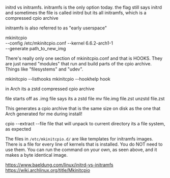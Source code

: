 initrd vs initramfs. initramfs is the only option today. the flag still says initrd and sometimes the file is called initrd but its all initramfs, which is a compressed cpio archive

initramfs is also referred to as "early userspace"

mkinitcpio \
--config /etc/mkinitcpio.conf
--kernel 6.6.2-arch1-1 \
--generate path_to_new_img

There's really only one section of mkinitcpio.conf and that is HOOKS. They are just named "modules" that run and build parts of the cpio archive. Things like "filesystems" and "udev".

mkinitcpio --listhooks
mkinitcpio --hookhelp hook


in Arch its a zstd compressed cpio archive

file starts off as .img
file says its a zstd file
mv file.img file.zst
unzstd file.zst

This generates a cpio archive that is the same size on disk as the one that Arch generated for me during install!

cpio --extract --file file
that will unpack to current directory
its a file system, as expected

The files in `/etc/mkinitcpio.d/` are like templates for initramfs images. There is a file for every line of kernels that is installed.
You do NOT need to use them. You can run the command on your own, as seen above, and it makes a byte identical image.


https://www.baeldung.com/linux/initrd-vs-initramfs
https://wiki.archlinux.org/title/Mkinitcpio